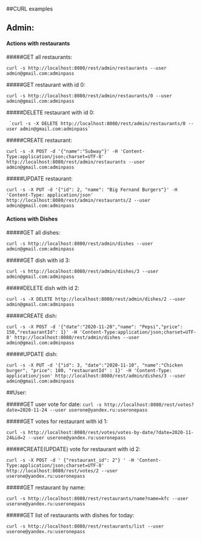 ##CURL examples



## Admin:

#### Actions with restaurants 

#####GET all restaurants:

 `curl -s http://localhost:8080/rest/admin/restaurants --user admin@gmail.com:adminpass`
 
#####GET restaurant with id 0:

 `curl -s http://localhost:8080/rest/admin/restaurants/0 --user admin@gmail.com:adminpass` 
 
#####DELETE restaurant with id 0:
 
     `curl -s -X DELETE http://localhost:8080/rest/admin/restaurants/0 --user admin@gmail.com:adminpass`
 
#####CREATE restaurant:

 `curl -s -X POST -d '{"name":"Subway"}' -H 'Content-Type:application/json;charset=UTF-8' http://localhost:8080/rest/admin/restaurants --user admin@gmail.com:adminpass`
 
#####UPDATE restaurant:
 
`curl -s -X PUT -d '{"id": 2, "name": "Big Fernand Burgers"}' -H 'Content-Type: application/json' http://localhost:8080/rest/admin/restaurants/2 --user admin@gmail.com:adminpass`


#### Actions with Dishes

#####GET all dishes:

`curl -s http://localhost:8080/rest/admin/dishes --user admin@gmail.com:adminpass`

#####GET dish with id 3:

`curl -s http://localhost:8080/rest/admin/dishes/3 --user admin@gmail.com:adminpass`

#####DELETE dish with id 2:

 `curl -s -X DELETE http://localhost:8080/rest/admin/dishes/2 --user admin@gmail.com:adminpass`
 
#####CREATE dish:

`curl -s -X POST -d '{"date":"2020-11-20","name": "Pepsi","price": 150,"restaurantId": 1}' -H 'Content-Type:application/json;charset=UTF-8' http://localhost:8080/rest/admin/dishes --user admin@gmail.com:adminpass`

#####UPDATE dish:

`curl -s -X PUT -d '{"id": 3, "date":"2020-11-10", "name":"Chicken burger", "price": 180, "restaurantId" : 1}' -H 'Content-Type: application/json' http://localhost:8080/rest/admin/dishes/3 --user admin@gmail.com:adminpass`


##User:


#####GET user vote for date:
`curl -s http://localhost:8080/rest/votes?date=2020-11-24 --user userone@yandex.ru:useronepass`

#####GET votes for restaurant with id 1:

`curl -s http://localhost:8080/rest/votes/votes-by-date/?date=2020-11-24&id=2 --user userone@yandex.ru:useronepass`


#####CREATE(UPDATE) vote for restaurant with id 2:

`curl -s -X POST -d ' {"restaurant_id": 2"} ' -H 'Content-Type:application/json;charset=UTF-8' http://localhost:8080/rest/votes/2 --user userone@yandex.ru:useronepass`

#####GET restaurant by name:

`curl -s http://localhost:8080/rest/restaurants/name?name=kfc --user userone@yandex.ru:useronepass`

#####GET list of restaurants with dishes for today:

`curl -s http://localhost:8080/rest/restaurants/list --user userone@yandex.ru:useronepass`
